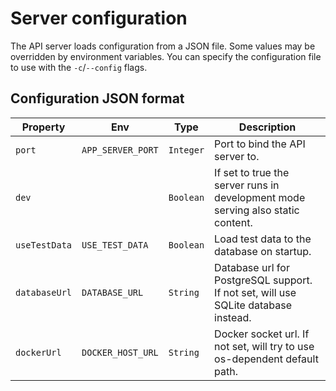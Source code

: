 
# Server configuration

The API server loads configuration from a JSON file. Some values may be overridden by
environment variables. You can specify the configuration file to use with the `-c`/`--config` flags.

## Configuration JSON format

| Property | Env | Type | Description |
| --- | --- | --- | --- |
| `port` | `APP_SERVER_PORT` | `Integer` | Port to bind the API server to. |
| `dev` | | `Boolean` | If set to true the server runs in development mode serving also static content. |
| `useTestData` | `USE_TEST_DATA` | `Boolean` | Load test data to the database on startup. |
| `databaseUrl` | `DATABASE_URL` | `String` | Database url for PostgreSQL support. If not set, will use SQLite database instead. |
| `dockerUrl` | `DOCKER_HOST_URL` | `String` | Docker socket url. If not set, will try to use os-dependent default path. |
